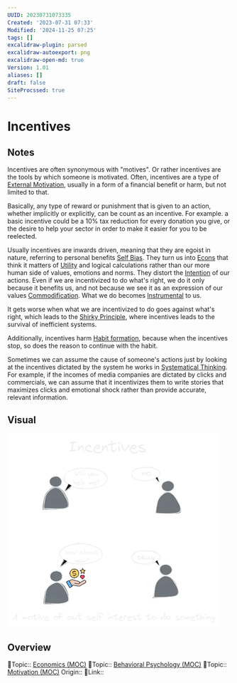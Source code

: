 ```yaml
---
UUID: 20230731073335
Created: '2023-07-31 07:33'
Modified: '2024-11-25 07:25'
tags: []
excalidraw-plugin: parsed
excalidraw-autoexport: png
excalidraw-open-md: true
Version: 1.01
aliases: []
draft: false
SiteProcssed: true
---
```


# Incentives

## Notes

Incentives are often synonymous with "motives". Or rather incentives are the tools by which someone is motivated. Often, incentives are a type of [External Motivation](/notes/external-motivation.md), usually in a form of a financial benefit or harm, but not limited to that.

Basically, any type of reward or punishment that is given to an action, whether implicitly or explicitly, can be count as an incentive. For example. a basic incentive could be a 10% tax reduction for every donation you give, or the desire to help your sector in order to make it easier for you to be reelected.

Usually incentives are inwards driven, meaning that they are egoist in nature, referring to personal benefits [Self Bias](/notes/self-bias.md). They turn us into [Econs](/notes/econs.md) that think it matters of [Utility](/notes/utility.md) and logical calculations rather than our more human side of values, emotions and norms. They distort the [Intention](/notes/intention.md) of our actions. Even if we are incentivized to do what's right, we do it only because it benefits us, and not because we see it as an expression of our values [Commodification](/notes/commodification.md). What we do becomes [Instrumental](/notes/instrumental.md) to us.

It gets worse when what we are incentivized to do goes against what's right, which leads to the [Shirky Principle](/notes/shirky-principle.md), where incentives leads to the survival of inefficient systems.

Additionally, incentives harm [Habit formation](/notes/habit-formation.md), because when the incentives stop, so does the reason to continue with the habit.

Sometimes we can assume the cause of someone's actions just by looking at the incentives dictated by the system he works in [Systematical Thinking](/notes/systematical-thinking.md). For example, if the incomes of media companies are dictated by clicks and commercials, we can assume that it incentivizes them to write stories that maximizes clicks and emotional shock rather than provide accurate, relevant information.

## Visual

![Incentives.webp](/notes/incentives.webp)

## Overview
🔼Topic:: [Economics (MOC)](/mocs/economics-moc.md)
🔼Topic:: [Behavioral Psychology (MOC)](/mocs/behavioral-psychology-moc.md)
🔼Topic:: [Motivation (MOC)](/mocs/motivation-moc.md)
Origin::
🔗Link::

